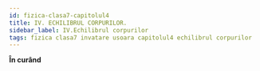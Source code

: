 ```yaml
---
id: fizica-clasa7-capitolul4
title: IV. ECHILIBRUL CORPURILOR.
sidebar_label: IV.Echilibrul corpurilor
tags: fizica clasa7 invatare usoara capitolul4 echilibrul corpurilor
---
```


**În curând**